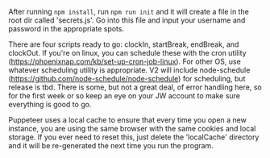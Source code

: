 After running `npm install`, run `npm run init` and it will create a file in the root dir called 'secrets.js'. Go into this file and input your username and password in the appropriate spots.

There are four scripts ready to go: clockIn, startBreak, endBreak, and clockOut. If you're on linux, you can schedule these with the cron utility (https://phoenixnap.com/kb/set-up-cron-job-linux). For other OS, use whatever scheduling utility is appropriate. V2 will include node-schedule (https://github.com/node-schedule/node-schedule) for scheduling, but release is tbd. There is some, but not a great deal, of error handling here, so for the first week or so keep an eye on your JW account to make sure everything is good to go.

Puppeteer uses a local cache to ensure that every time you open a new instance, you are using the same browser with the same cookies and local storage. If you ever need to reset this, just delete the 'localCache' directory and it will be re-generated the next time you run the program.
